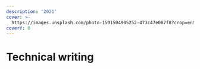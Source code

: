 ```yaml
---
description: '2021'
cover: >-
  https://images.unsplash.com/photo-1501504905252-473c47e087f8?crop=entropy&cs=srgb&fm=jpg&ixid=MnwxOTcwMjR8MHwxfHNlYXJjaHw0fHx3cml0aW5nfGVufDB8fHx8MTYzNjI4MzM5Ng&ixlib=rb-1.2.1&q=85
coverY: 0
---
```


# Technical writing

